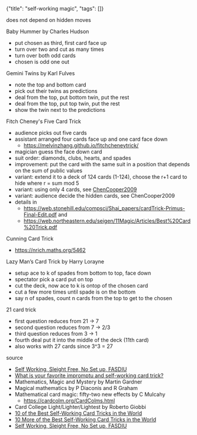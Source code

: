{"title": "self-working magic", "tags": []}

does not depend on hidden moves

Baby Hummer by Charles Hudson
* put chosen as third, first card face up
* turn over two and cut as many times
* turn over both odd cards
* chosen is odd one out

Gemini Twins by Karl Fulves
* note the top and bottom card
* pick out their twins as predictions
* deal from the top, put bottom twin, put the rest
* deal from the top, put top twin, put the rest
* show the twin next to the predictions

Fitch Cheney's Five Card Trick
* audience picks out five cards
* assistant arranged four cards face up and one card face down
  * https://melvinzhang.github.io/fitchcheneytrick/
* magician guess the face down card
* suit order: diamonds, clubs, hearts, and spades
* improvement: put the card with the same suit in a position that depends on the sum of public values
* variant: extend it to a deck of 124 cards (1-124), choose the r+1 card to hide where r = sum mod 5
* variant: using only 4 cards, see [ChenCooper2009](https://www.tandfonline.com/doi/abs/10.1080/07468342.2009.11922360)
* variant: audience decide the hidden cards, see ChenCooper2009
* details in
  * https://web.stonehill.edu/compsci/Shai_papers/cardTrick-Primus-Final-Edit.pdf and
  * https://web.northeastern.edu/seigen/11Magic/Articles/Best%20Card%20Trick.pdf

Cunning Card Trick
* https://nrich.maths.org/5462

Lazy Man’s Card Trick by Harry Lorayne
* setup ace to k of spades from bottom to top, face down
* spectator pick a card put on top
* cut the deck, now ace to k is ontop of the chosen card
* cut a few more times until spade is on the bottom
* say n of spades, count n cards from the top to get to the chosen

21 card trick
* first question reduces from 21 -> 7
* second question reduces from 7 -> 2/3
* third question reduces from 3 -> 1
* fourth deal put it into the middle of the deck (11th card)
* also works with 27 cards since 3^3 = 27

source
* [Self Working, Sleight Free, No Set up, FASDIU](https://themagiccafe.com/forums/viewtopic.php?topic=706907&forum=206)
* [What is your favorite impromptu and self-working card trick?](https://www.reddit.com/r/Magic/comments/8nudo5/what_is_your_favorite_impromptu_and_selfworking/)
* Mathematics, Magic and Mystery by Martin Gardner
* Magical mathematics by P Diaconis and R Graham
* Mathematical card magic: fifty-two new effects by C Mulcahy
  * https://cardcolm.org/CardColms.html
* Card College Light/Lighter/Lightest by Roberto Giobbi
* [10 of the Best Self-Working Card Tricks in the World](https://playingcarddecks.com/blogs/all-in/10-of-the-best-self-working-card-tricks-in-the-world)
* [10 More of the Best Self-Working Card Tricks in the World](https://playingcarddecks.com/blogs/all-in/10-more-of-the-best-self-working-card-tricks-in-the-world)
* [Self Working, Sleight Free, No Set up, FASDIU](https://themagiccafe.com/forums/viewtopic.php?topic=706907&forum=206)

